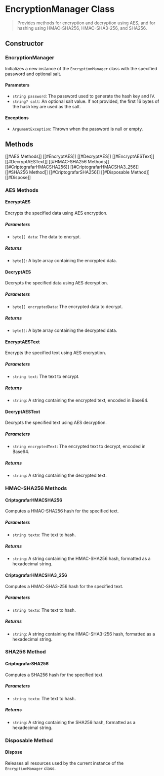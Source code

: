# EncryptionManager Class

>Provides methods for encryption and decryption using AES, and for hashing using HMAC-SHA256, HMAC-SHA3-256, and SHA256.

## Constructor

### EncryptionManager

Initializes a new instance of the `EncryptionManager` class with the specified password and optional salt.
#### Parameters
- `string password`: The password used to generate the hash key and IV.
- `string? salt`: An optional salt value. If not provided, the first 16 bytes of the hash key are used as the salt.
#### Exceptions
- `ArgumentException`: Thrown when the password is null or empty.

## Methods

[[#AES Methods]]
	[[#EncryptAES]]
	[[#DecryptAES]]
	[[#EncryptAESText]]
	[[#DecryptAESText]]
[[#HMAC-SHA256 Methods]]
	[[#CriptografarHMACSHA256]]
	[[#CriptografarHMACSHA3_256]]
[[#SHA256 Method]]
	[[#CriptografarSHA256]]
[[#Disposable Method]]
	[[#Dispose]]

### AES Methods

#### EncryptAES

Encrypts the specified data using AES encryption.
##### Parameters
- `byte[] data`: The data to encrypt.
##### Returns
- `byte[]`: A byte array containing the encrypted data.

#### DecryptAES

Decrypts the specified data using AES decryption.
##### Parameters
- `byte[] encryptedData`: The encrypted data to decrypt.
##### Returns
- `byte[]`: A byte array containing the decrypted data.

#### EncryptAESText

Encrypts the specified text using AES encryption.
##### Parameters
- `string text`: The text to encrypt.
##### Returns
- `string`: A string containing the encrypted text, encoded in Base64.

#### DecryptAESText

Decrypts the specified text using AES decryption.
##### Parameters
- `string encryptedText`: The encrypted text to decrypt, encoded in Base64.
##### Returns
- `string`: A string containing the decrypted text.

### HMAC-SHA256 Methods

#### CriptografarHMACSHA256

Computes a HMAC-SHA256 hash for the specified text.
##### Parameters
- `string texto`: The text to hash.
##### Returns
- `string`: A string containing the HMAC-SHA256 hash, formatted as a hexadecimal string.

#### CriptografarHMACSHA3_256

Computes a HMAC-SHA3-256 hash for the specified text.
##### Parameters
- `string texto`: The text to hash.
##### Returns
- `string`: A string containing the HMAC-SHA3-256 hash, formatted as a hexadecimal string.

### SHA256 Method

#### CriptografarSHA256

Computes a SHA256 hash for the specified text.
##### Parameters
- `string texto`: The text to hash.
##### Returns
- `string`: A string containing the SHA256 hash, formatted as a hexadecimal string.

### Disposable Method

#### Dispose

Releases all resources used by the current instance of the `EncryptionManager` class.